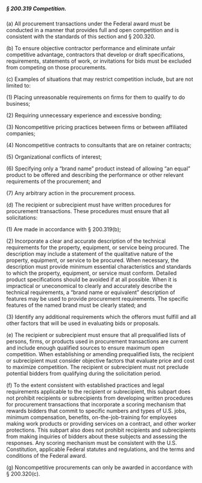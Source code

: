 ##### § 200.319 Competition. #####

(a) All procurement transactions under the Federal award must be conducted in a manner that provides full and open competition and is consistent with the standards of this section and § 200.320.

(b) To ensure objective contractor performance and eliminate unfair competitive advantage, contractors that develop or draft specifications, requirements, statements of work, or invitations for bids must be excluded from competing on those procurements.

(c) Examples of situations that may restrict competition include, but are not limited to:

(1) Placing unreasonable requirements on firms for them to qualify to do business;

(2) Requiring unnecessary experience and excessive bonding;

(3) Noncompetitive pricing practices between firms or between affiliated companies;

(4) Noncompetitive contracts to consultants that are on retainer contracts;

(5) Organizational conflicts of interest;

(6) Specifying only a “brand name” product instead of allowing “an equal” product to be offered and describing the performance or other relevant requirements of the procurement; and

(7) Any arbitrary action in the procurement process.

(d) The recipient or subrecipient must have written procedures for procurement transactions. These procedures must ensure that all solicitations:

(1) Are made in accordance with § 200.319(b);

(2) Incorporate a clear and accurate description of the technical requirements for the property, equipment, or service being procured. The description may include a statement of the qualitative nature of the property, equipment, or service to be procured. When necessary, the description must provide minimum essential characteristics and standards to which the property, equipment, or service must conform. Detailed product specifications should be avoided if at all possible. When it is impractical or uneconomical to clearly and accurately describe the technical requirements, a “brand name or equivalent” description of features may be used to provide procurement requirements. The specific features of the named brand must be clearly stated; and

(3) Identify any additional requirements which the offerors must fulfill and all other factors that will be used in evaluating bids or proposals.

(e) The recipient or subrecipient must ensure that all prequalified lists of persons, firms, or products used in procurement transactions are current and include enough qualified sources to ensure maximum open competition. When establishing or amending prequalified lists, the recipient or subrecipient must consider objective factors that evaluate price and cost to maximize competition. The recipient or subrecipient must not preclude potential bidders from qualifying during the solicitation period.

(f) To the extent consistent with established practices and legal requirements applicable to the recipient or subrecipient, this subpart does not prohibit recipients or subrecipients from developing written procedures for procurement transactions that incorporate a scoring mechanism that rewards bidders that commit to specific numbers and types of U.S. jobs, minimum compensation, benefits, on-the-job-training for employees making work products or providing services on a contract, and other worker protections. This subpart also does not prohibit recipients and subrecipients from making inquiries of bidders about these subjects and assessing the responses. Any scoring mechanism must be consistent with the U.S. Constitution, applicable Federal statutes and regulations, and the terms and conditions of the Federal award.

(g) Noncompetitive procurements can only be awarded in accordance with § 200.320(c).